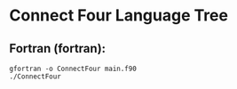 # Connect Four Language Tree

## Fortran (fortran):
```
gfortran -o ConnectFour main.f90
./ConnectFour
```
